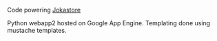 Code powering [Jokastore](http://jokastore.appspot.com)

Python webapp2 hosted on Google App Engine. Templating done using mustache templates.
